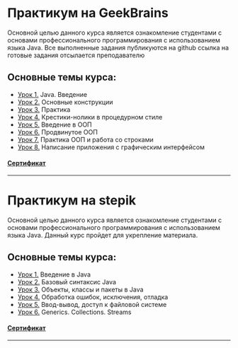 # Практикум на GeekBrains
Основной целью данного курса является ознакомление студентами с основами профессионального программирования с использованием языка Java.
Все выполненные задания публикуются на github ссылка на готовые задания отсылается преподавателю

## Основные темы курса:
* [Урок 1.](https://github.com/zurbaevi/Java-Core.-Basic-level/blob/main/src/main/java/ru/geekbrains/lesson1/Main.java) Java. Введение
* [Урок 2.](https://github.com/zurbaevi/Java-Core.-Basic-level/blob/main/src/main/java/ru/geekbrains/lesson2/Main.java) Основные конструкции
* [Урок 3.](https://github.com/zurbaevi/Java-Core.-Basic-level/blob/main/src/main/java/ru/geekbrains/lesson3/Main.java) Практика
* [Урок 4.](https://github.com/zurbaevi/Java-Core.-Basic-level/blob/main/src/main/java/ru/geekbrains/lesson4/Main.java) Крестики-нолики в процедурном стиле
* [Урок 5.](https://github.com/zurbaevi/Java-Core.-Basic-level/tree/main/src/main/java/ru/geekbrains/lesson5) Введение в ООП
* [Урок 6.](https://github.com/zurbaevi/Java-Core.-Basic-level/tree/main/src/main/java/ru/geekbrains/lesson6) Продвинутое ООП
* [Урок 7.](https://github.com/zurbaevi/Java-Core.-Basic-level/tree/main/src/main/java/ru/geekbrains/lesson7) Практика ООП и работа со строками
* [Урок 8.](https://github.com/zurbaevi/Java-Core.-Basic-level/blob/main/src/main/java/ru/geekbrains/lesson8/Main.java) Написание приложения с графическим интерфейсом
#### [Сертификат](https://geekbrains.ru/certificates/1018174)
____
# Практикум на stepik
Основной целью данного курса является ознакомление студентами с основами профессионального программирования с использованием языка Java.
Данный курс пройдет для укрепление материала.

## Основные темы курса:
* [Урок 1.](https://github.com/zurbaevi/Java-Core.-Basic-level/tree/main/src/main/java/org/stepik/week1) Введение в Java
* [Урок 2.](https://github.com/zurbaevi/Java-Core.-Basic-level/tree/main/src/main/java/org/stepik/week2) Базовый синтаксис Java
* [Урок 3.](https://github.com/zurbaevi/Java-Core.-Basic-level/tree/main/src/main/java/org/stepik/week3) Объекты, классы и пакеты в Java
* [Урок 4.](https://github.com/zurbaevi/Java-Core.-Basic-level/tree/main/src/main/java/org/stepik/week4) Обработка ошибок, исключения, отладка
* [Урок 5.](https://github.com/zurbaevi/Java-Core.-Basic-level/tree/main/src/main/java/org/stepik/week5) Ввод-вывод, доступ к файловой системе
* [Урок 6.](https://github.com/zurbaevi/Java-Core.-Basic-level/tree/main/src/main/java/org/stepik/week6) Generics. Collections. Streams
#### [Сертификат](https://stepik.org/cert/816209)
____
